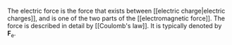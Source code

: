 The electric force is the force that exists between [[electric charge|electric charges]], and is one of the two parts of the [[electromagnetic force]]. The force is described in detail by [[Coulomb's law]]. It is typically denoted by $\mathbf{F}_{\text{e}}$.
